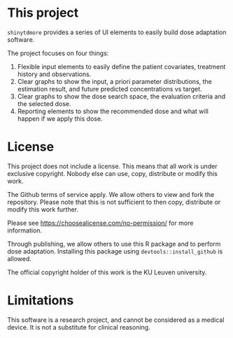 # This project
`shinytdmore` provides a series of UI elements to easily build dose adaptation software.

The project focuses on four things:

1. Flexible input elements to easily define the patient covariates, treatment history and observations.
2. Clear graphs to show the input, a priori parameter distributions, the estimation result, and future predicted concentrations vs target.
3. Clear graphs to show the dose search space, the evaluation criteria and the selected dose.
4. Reporting elements to show the recommended dose and what will happen if we apply this dose.

# License
This project does not include a license. This means that all work is under exclusive copyright. Nobody else can use, copy, distribute or modify this work.

The Github terms of service apply. We allow others to view and fork the repository. Please note that this is not sufficient to then copy, distribute or modify this work further.

Please see https://choosealicense.com/no-permission/ for more information.

Through publishing, we allow others to use this R package and to perform dose adaptation. Installing this package using `devtools::install_github` is allowed.

The official copyright holder of this work is the KU Leuven university.

# Limitations
This software is a research project, and cannot be considered as a medical device. It is not a substitute for clinical reasoning.
